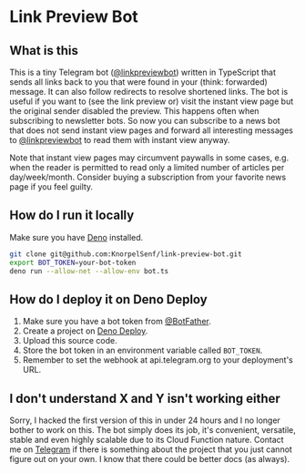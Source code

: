 # Link Preview Bot

## What is this

This is a tiny Telegram bot ([@linkpreviewbot](https://t.me/linkpreviewbot))
written in TypeScript that sends all links back to you that were found in your
(think: forwarded) message. It can also follow redirects to resolve shortened
links. The bot is useful if you want to (see the link preview or) visit the
instant view page but the original sender disabled the preview. This happens
often when subscribing to newsletter bots. So now you can subscribe to a news
bot that does not send instant view pages and forward all interesting messages
to [@linkpreviewbot](https://t.me/linkpreviewbot) to read them with instant view
anyway.

Note that instant view pages may circumvent paywalls in some cases, e.g. when
the reader is permitted to read only a limited number of articles per
day/week/month. Consider buying a subscription from your favorite news page if
you feel guilty.

## How do I run it locally

Make sure you have [Deno](https://deno.land/) installed.

```bash
git clone git@github.com:KnorpelSenf/link-preview-bot.git
export BOT_TOKEN=your-bot-token
deno run --allow-net --allow-env bot.ts
```

## How do I deploy it on Deno Deploy

1. Make sure you have a bot token from [@BotFather](https://t.me/botfather).
1. Create a project on [Deno Deploy](https://deno.com/deploy).
1. Upload this source code.
1. Store the bot token in an environment variable called `BOT_TOKEN`.
1. Remember to set the webhook at api.telegram.org to your deployment's URL.

## I don't understand X and Y isn't working either

Sorry, I hacked the first version of this in under 24 hours and I no longer
bother to work on this. The bot simply does its job, it's convenient, versatile,
stable and even highly scalable due to its Cloud Function nature. Contact me on
[Telegram](https://t.me/KnorpelSenf) if there is something about the project
that you just cannot figure out on your own. I know that there could be better
docs (as always).
